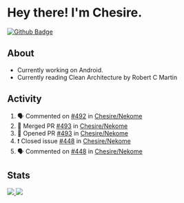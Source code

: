 # Hey there! I'm Chesire.

[![Github Badge](https://img.shields.io/badge/-Github-000?style=flat-square&logo=Github&logoColor=white&link=https://github.com/chesire)](https://github.com/chesire)

## About

<!-- Uses https://github.com/Chesire/natemoo-re -->
* Currently working on Android.
* Currently reading Clean Architecture by Robert C Martin
<!--
* Currently listening to: 
<a href="https://natemoo-re-iirbxe7wf.vercel.app/now-playing?open">
    <img src="https://natemoo-re-iirbxe7wf.vercel.app/now-playing" width="256" height="64" alt="Now Playing">
</a>  
-->

## Activity

<!-- Uses https://github.com/jamesgeorge007/github-activity-readme -->
<!--START_SECTION:activity-->
1. 🗣 Commented on [#492](https://github.com/Chesire/Nekome/issues/492) in [Chesire/Nekome](https://github.com/Chesire/Nekome)
2. 🎉 Merged PR [#493](https://github.com/Chesire/Nekome/pull/493) in [Chesire/Nekome](https://github.com/Chesire/Nekome)
3. 💪 Opened PR [#493](https://github.com/Chesire/Nekome/pull/493) in [Chesire/Nekome](https://github.com/Chesire/Nekome)
4. ❗️ Closed issue [#448](https://github.com/Chesire/Nekome/issues/448) in [Chesire/Nekome](https://github.com/Chesire/Nekome)
5. 🗣 Commented on [#448](https://github.com/Chesire/Nekome/issues/448) in [Chesire/Nekome](https://github.com/Chesire/Nekome)
<!--END_SECTION:activity-->

## Stats

<a href="https://github-readme-stats.vercel.app/api/top-langs/?username=chesire&theme=tokyonight">
    <img src="https://github-readme-stats.vercel.app/api/top-langs/?username=chesire&layout=compact&theme=tokyonight" >
</a>
<a href="https://github-readme-stats.vercel.app/api?username=chesire&show_icons=true&theme=tokyonight">
    <img src="https://github-readme-stats.vercel.app/api?username=chesire&show_icons=true&theme=tokyonight" >
</a>  
